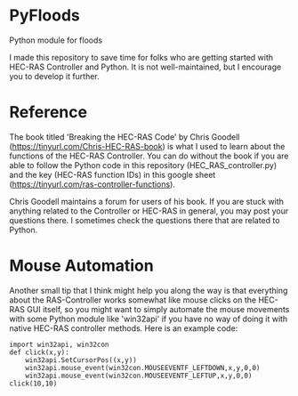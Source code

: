 # PyFloods
Python module for floods

I made this repository to save time for folks who are getting started with HEC-RAS Controller and Python. It is not well-maintained, but I encourage you to develop it further.

# Reference
The book titled 'Breaking the HEC-RAS Code' by Chris Goodell (https://tinyurl.com/Chris-HEC-RAS-book) is what I used to learn about the functions of the HEC-RAS Controller. You can do without the book if you are able to follow the Python code in this repository (HEC_RAS_controller.py) and the key (HEC-RAS function IDs) in this google sheet (https://tinyurl.com/ras-controller-functions). 

Chris Goodell maintains a forum for users of his book. If you are stuck with anything related to the Controller or HEC-RAS in general, you may post your questions there. I sometimes check the questions there that are related to Python.


# Mouse Automation

Another small tip that I think might help you along the way is that everything about the RAS-Controller works somewhat like mouse clicks on the HEC-RAS GUI itself, so you might want to simply automate the mouse movements with some Python module like 'win32api' if you have no way of doing it with native HEC-RAS controller methods. Here is an example code:


    import win32api, win32con 
    def click(x,y): 
        win32api.SetCursorPos((x,y)) 
        win32api.mouse_event(win32con.MOUSEEVENTF_LEFTDOWN,x,y,0,0) 
        win32api.mouse_event(win32con.MOUSEEVENTF_LEFTUP,x,y,0,0) 
    click(10,10)
